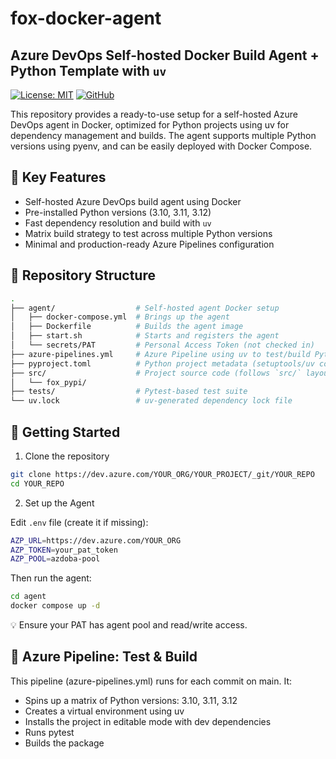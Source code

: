 # fox-docker-agent

## Azure DevOps Self-hosted Docker Build Agent + Python Template with `uv`


[![License: MIT](https://img.shields.io/badge/License-MIT-orange.svg)](https://github.com/fox-techniques/fox-docker-agent/blob/main/LICENSE)
[![GitHub](https://img.shields.io/badge/GitHub-fox--docker--agent-181717?logo=github)](https://github.com/fox-techniques/fox-docker-agent)

This repository provides a ready-to-use setup for a self-hosted Azure DevOps agent in Docker, optimized for Python projects using uv for dependency management and builds. The agent supports multiple Python versions using pyenv, and can be easily deployed with Docker Compose.


## 🚀 Key Features

- Self-hosted Azure DevOps build agent using Docker
- Pre-installed Python versions (3.10, 3.11, 3.12)
- Fast dependency resolution and build with `uv`
- Matrix build strategy to test across multiple Python versions
- Minimal and production-ready Azure Pipelines configuration


## 📁 Repository Structure

```bash
.
├── agent/                  # Self-hosted agent Docker setup
│   ├── docker-compose.yml  # Brings up the agent
│   ├── Dockerfile          # Builds the agent image
│   ├── start.sh            # Starts and registers the agent
│   └── secrets/PAT         # Personal Access Token (not checked in)
├── azure-pipelines.yml     # Azure Pipeline using uv to test/build Python project
├── pyproject.toml          # Python project metadata (setuptools/uv compatible)
├── src/                    # Project source code (follows `src/` layout)
│   └── fox_pypi/
├── tests/                  # Pytest-based test suite
└── uv.lock                 # uv-generated dependency lock file
```

## 🚀 Getting Started

1. Clone the repository

```bash
git clone https://dev.azure.com/YOUR_ORG/YOUR_PROJECT/_git/YOUR_REPO
cd YOUR_REPO
```

2. Set up the Agent

Edit `.env` file (create it if missing):

```bash
AZP_URL=https://dev.azure.com/YOUR_ORG
AZP_TOKEN=your_pat_token
AZP_POOL=azdoba-pool
```

Then run the agent:

```bash
cd agent
docker compose up -d
```

💡 Ensure your PAT has agent pool and read/write access.


## 🧪 Azure Pipeline: Test & Build

This pipeline (azure-pipelines.yml) runs for each commit on main. It:

- Spins up a matrix of Python versions: 3.10, 3.11, 3.12
- Creates a virtual environment using uv
- Installs the project in editable mode with dev dependencies
- Runs pytest
- Builds the package
